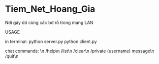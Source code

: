 # Tiem_Net_Hoang_Gia
Nơi gáy dơ cùng các bờ rồ trong mạng LAN

USAGE

in terminal:
python server.py
python client.py

chat commands: \n
/help\n
/list\n
/clear\n
/private (username) message\n
/quit\n


